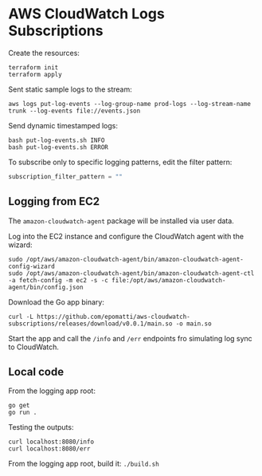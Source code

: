 # AWS CloudWatch Logs Subscriptions

Create the resources:

```
terraform init
terraform apply
```

Sent static sample logs to the stream:

```
aws logs put-log-events --log-group-name prod-logs --log-stream-name trunk --log-events file://events.json
```

Send dynamic timestamped logs:

```
bash put-log-events.sh INFO
bash put-log-events.sh ERROR
```

To subscribe only to specific logging patterns, edit the filter pattern:

```terraform
subscription_filter_pattern = ""
```

## Logging from EC2

The `amazon-cloudwatch-agent` package will be installed via user data.

Log into the EC2 instance and configure the CloudWatch agent with the wizard:

```
sudo /opt/aws/amazon-cloudwatch-agent/bin/amazon-cloudwatch-agent-config-wizard
sudo /opt/aws/amazon-cloudwatch-agent/bin/amazon-cloudwatch-agent-ctl -a fetch-config -m ec2 -s -c file:/opt/aws/amazon-cloudwatch-agent/bin/config.json
```

Download the Go app binary:

```
curl -L https://github.com/epomatti/aws-cloudwatch-subscriptions/releases/download/v0.0.1/main.so -o main.so
```

Start the app and call the `/info` and `/err` endpoints fro simulating log sync to CloudWatch.

## Local code

From the logging app root:

```
go get
go run .
```

Testing the outputs:

```
curl localhost:8080/info
curl localhost:8080/err
```

From the logging app root, build it: `./build.sh`
